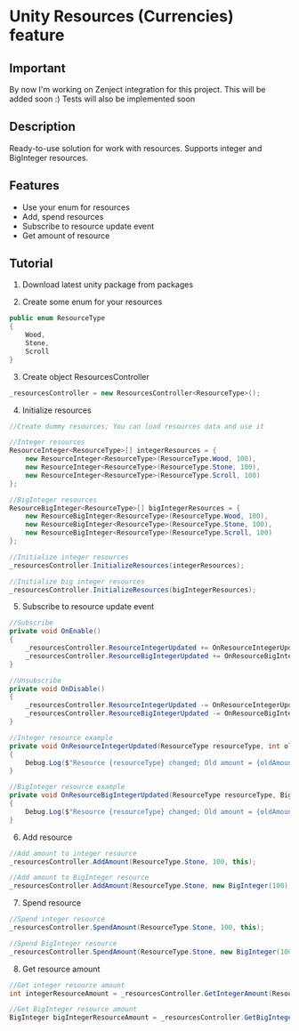 # Unity Resources (Currencies) feature

## Important
By now I'm working on Zenject integration for this project. This will be added soon :)
Tests will also be implemented soon

## Description
Ready-to-use solution for work with resources. 
Supports integer and BigInteger resources.

## Features
- Use your enum for resources
- Add, spend resources
- Subscribe to resource update event
- Get amount of resource

## Tutorial
1. Download latest unity package from packages

2. Create some enum for your resources
```C#
public enum ResourceType
{
    Wood,
    Stone,
    Scroll
}
```

3. Create object ResourcesController
```C#
_resourcesController = new ResourcesController<ResourceType>();
```

4. Initialize resources
```C#
//Create dummy resources; You can load resources data and use it

//Integer resources
ResourceInteger<ResourceType>[] integerResources = {
    new ResourceInteger<ResourceType>(ResourceType.Wood, 100),
    new ResourceInteger<ResourceType>(ResourceType.Stone, 100),
    new ResourceInteger<ResourceType>(ResourceType.Scroll, 100)
};

//BigInteger resources
ResourceBigInteger<ResourceType>[] bigIntegerResources = {
    new ResourceBigInteger<ResourceType>(ResourceType.Wood, 100),
    new ResourceBigInteger<ResourceType>(ResourceType.Stone, 100),
    new ResourceBigInteger<ResourceType>(ResourceType.Scroll, 100)
};

//Initialize integer resources
_resourcesController.InitializeResources(integerResources);

//Initialize big integer resources
_resourcesController.InitializeResources(bigIntegerResources);
```

5. Subscribe to resource update event
```C#
//Subscribe
private void OnEnable()
{
    _resourcesController.ResourceIntegerUpdated += OnResourceIntegerUpdated;
    _resourcesController.ResourceBigIntegerUpdated += OnResourceBigIntegerUpdated;
}

//Unsubscribe
private void OnDisable()
{
    _resourcesController.ResourceIntegerUpdated -= OnResourceIntegerUpdated;
    _resourcesController.ResourceBigIntegerUpdated -= OnResourceBigIntegerUpdated;
}

//Integer resource example
private void OnResourceIntegerUpdated(ResourceType resourceType, int oldAmount, int newAmount, object sender)
{
    Debug.Log($"Resource {resourceType} changed; Old amount = {oldAmount}, new amount = {newAmount}; Sender - {sender}");
}

//BigInteger resource example
private void OnResourceBigIntegerUpdated(ResourceType resourceType, BigInteger oldAmount, BigInteger newAmount, object sender)
{
    Debug.Log($"Resource {resourceType} changed; Old amount = {oldAmount}, new amount = {newAmount}; Sender - {sender}");
}
```

6. Add resource
```C#
//Add amount to integer resource
_resourcesController.AddAmount(ResourceType.Stone, 100, this);

//Add amount to BigInteger resource
_resourcesController.AddAmount(ResourceType.Stone, new BigInteger(100), this);
```

7. Spend resource
```C#
//Spend integer resource
_resourcesController.SpendAmount(ResourceType.Stone, 100, this);

//Spend BigInteger resource
_resourcesController.SpendAmount(ResourceType.Stone, new BigInteger(100), this);
```

8. Get resource amount
```C#
//Get integer resource amount
int integerResourceAmount = _resourcesController.GetIntegerAmount(ResourceType.Stone);

//Get BigInteger resource amount
BigInteger bigIntegerResourceAmount = _resourcesController.GetBigIntegerAmount(ResourceType.Stone);
```
